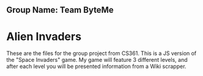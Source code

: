 ## Group Name: Team ByteMe

# Alien Invaders

These are the files for the group project from CS361. This is a JS version of the "Space Invaders" game. My game will feature 3 different levels, and after each level you will be presented information from a Wiki scrapper.
